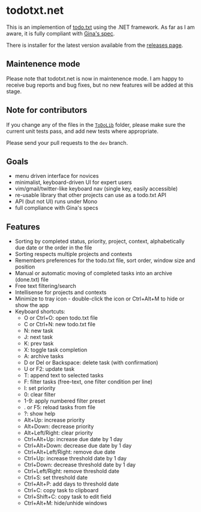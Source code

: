 # todotxt.net

This is an implemention of [todo.txt](http://todotxt.org/) using the .NET framework. As far as I am aware, it is fully compliant with [Gina's spec](https://github.com/todotxt/todo.txt/blob/master/README.md). 

There is installer for the latest version available from the [releases page](https://github.com/benrhughes/todotxt.net/releases).

## Maintenence mode

Please note that todotxt.net is now in maintenence mode. I am happy to receive bug reports and bug fixes, but no new features will be added at this stage.

## Note for contributors

If you change any of the files in the [`ToDoLib`](ToDoLib) folder, please make sure the current unit tests pass, and add new tests where appropriate.

Please send your pull requests to the `dev` branch. 

## Goals

 - menu driven interface for novices
 - minimalist, keyboard-driven UI for expert users
 - vim/gmail/twitter-like keyboard nav (single key, easily accessible)
 - re-usable library that other projects can use as a todo.txt API
 - API (but not UI) runs under Mono
 - full compliance with Gina's specs


## Features

 - Sorting by completed status, priority, project, context, alphabetically due date or the order in the file
 - Sorting respects multiple projects and contexts
 - Remembers preferences for the todo.txt file, sort order, window size and position
 - Manual or automatic moving of completed tasks into an archive (done.txt) file
 - Free text filtering/search
 - Intellisense for projects and contexts
 - Minimize to tray icon - double-click the icon or Ctrl+Alt+M to hide or show the app
 - Keyboard shortcuts:
	- O or Ctrl+O: open todo.txt file
	- C or Ctrl+N: new todo.txt file
	- N: new task
	- J: next task
	- K: prev task
	- X: toggle task completion
	- A: archive tasks
	- D or Del or Backspace: delete task (with confirmation)
	- U or F2: update task
    - T: append text to selected tasks
	- F: filter tasks (free-text, one filter condition per line)
	- I: set priority
    - 0: clear filter
    - 1-9: apply numbered filter preset
	- . or F5: reload tasks from file
	- ?: show help
	- Alt+Up: increase priority
	- Alt+Down: decrease priority
	- Alt+Left/Right: clear priority
 	- Ctrl+Alt+Up: increase due date by 1 day
	- Ctrl+Alt+Down: decrease due date by 1 day
    - Ctrl+Alt+Left/Right: remove due date 
    - Ctrl+Up: increase threshold date by 1 day
	- Ctrl+Down: decrease threshold date by 1 day
    - Ctrl+Left/Right: remove threshold date 
	- Ctrl+S: set threshold date 
	- Ctrl+Alt+P: add days to threshold date 
	- Ctrl+C: copy task to clipboard
	- Ctrl+Shift+C: copy task to edit field
	- Ctrl+Alt+M: hide/unhide windows
